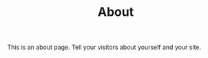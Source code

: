 ﻿---
layout: page
title: About
---

This is an about page. Tell your visitors about yourself and your site.
